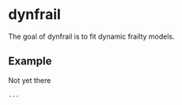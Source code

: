 # dynfrail

The goal of dynfrail is to fit dynamic frailty models.

## Example

Not yet there

```R
...
```
